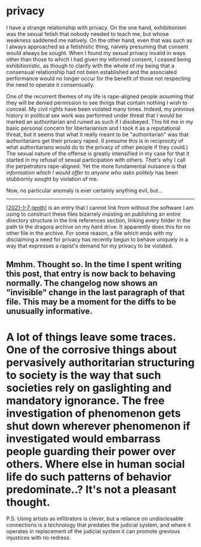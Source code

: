 # privacy

I have a strange relationship with privacy.  On the one hand, exhibitionism was the sexual fetish that nobody needed to teach me, but whose weakness saddened me natively.  On the other hand, even that was such as I always approached as a fetishistic thing, naively presuming that consent would always be sought.  When I found my sexual privacy invalid in ways other than those to which I had given my informed consent, I ceased being exhibitionistic, as though to clarify with the whole of my being that a consensual relationship had not been established and the associated performance would no longer occur for the benefit of those not respecting the need to operate it consensually.

One of the recurrent themes of my life is rape-aligned people assuming that they will be denied permission to see things that contain nothing I wish to conceal.  My civil rights have been violated many times.  Indeed, my previous history in political sex work was performed under threat that I would be marked an authoritarian and ruined as such if I disobeyed.  This hit me in my basic personal concern for libertarianism and I took it as a reputational threat, but it seems that what it really meant to be "authoritarian" was that authoritarians get their privacy raped.  (I presume this is in reciprocity of what authoritarians would do to the privacy of other people if they could.)  The sexual nature of the offense is greatly intensified in my case for that it started in my refusal of sexual participation with others.  *That's* why I call the perpetrators rape-aligned.  Yet the more fundamental nuisance is that *information which I would offer to anyone who asks politely* has been stubbornly sought by violation of me.

Now, no particular anomaly is ever certainly anything evil, but...

---
[[2021-1-7-tenth]] is an entry that I cannot link from without the software I am using to construct these files bizarrely insisting on publishing an entire directory structure in the link references section, linking every folder in the path to the dragora archive on my hard drive.  It apparently does this for no other file in the archive.  For some reason, a file which ends with my disclaiming a need for privacy has recently begun to behave uniquely in a way that expresses a rapist's demand for my privacy to be violated.

Mmhm.  Thought so.  In the time I spent writing this post, that entry is now back to behaving normally.  The changelog now shows an "invisible" change in the last paragraph of that file.  This may be a moment for the diffs to be unusually informative.
---
A lot of things leave some traces.  One of the corrosive things about pervasively authoritarian structuring to society is the way that such societies rely on gaslighting and mandatory ignorance.  The free investigation of phenomenon gets shut down wherever phenomenon if investigated would embarrass people guarding their power over others.  Where else in human social life do such patterns of behavior predominate..?  It's not a pleasant thought.
===

P.S. Using artists as infiltrators is clever, but a reliance on undisclosable connections is a technology that predates the judicial system, and where it operates in replacement of the judicial system it can promote grevious injustices with no redress.

[//begin]: # "Autogenerated link references for markdown compatibility"
[2021-1-7-tenth]: 2021-1-7-tenth "2021-1-7-tenth"
[//end]: # "Autogenerated link references"